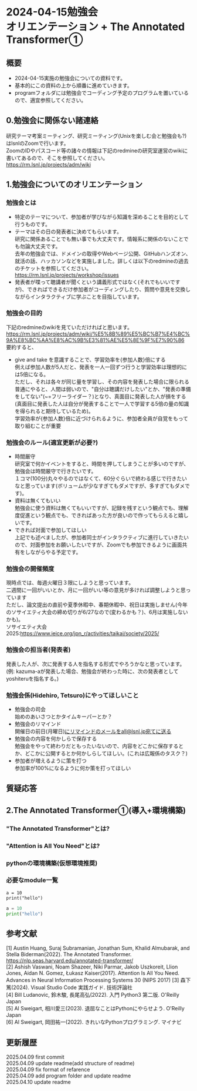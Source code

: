 # 2024-04-15勉強会<br>オリエンテーション + The Annotated Transformer①
## 概要
- 2024-04-15実施の勉強会についての資料です。<br>
- 基本的にこの資料の上から順番に進めていきます。<br>
- programフォルダには勉強会でコーディング予定のプログラムを置いているので、適宜参照してください。<br>

## 0.勉強会に関係ない諸連絡
研究テーマ考案ミーティング、研究ミーティング(Unixを楽しむ会と勉強会も?)はlsnlのZoomで行います。<br>
ZoomのIDやパスコード等の諸々の情報は下記のredmineの研究室運営のwikiに書いてあるので、そこを参照してください。<br>
https://rm.lsnl.jp/projects/adm/wiki

## 1.勉強会についてのオリエンテーション
### 勉強会とは
- 特定のテーマについて、参加者が学びながら知識を深めることを目的として行うものです。<br>
- テーマはその日の発表者に決めてもらいます。<br>
研究に関係あることでも無い事でも大丈夫です。情報系に関係のないことでも勿論大丈夫です。<br>
去年の勉強会では、ドメインの取得やWebページ公開、GitHubハンズオン、就活の話、ハッカソンなどを実施しました。詳しくは以下のredmineの過去のチケットを参照してください。<br>
https://rm.lsnl.jp/projects/workshop/issues<br>
- 発表者が喋って聴講者が聞くという講義形式ではなく(それでもいいですが)、できればできるだけ参加者がコーディングしたり、質問や意見を交換しながらインタラクティブに学ぶことを目指しています。<br>
### 勉強会の目的
下記のredmineのwikiを見ていただければと思います。<br>
https://rm.lsnl.jp/projects/adm/wiki/%E5%8B%89%E5%BC%B7%E4%BC%9A%E8%BC%AA%E8%AC%9B%E3%81%AE%E5%8E%9F%E7%90%86<br>
要約すると、<br>
- give and take を意識することで、学習効率を{参加人数}倍にする<br>
例えば参加人数が5人だと、発表を一人一回ずつ行うと学習効率は理想的には5倍になる。<br>
ただし、それは各々が同じ量を学習し、その内容を発表した場合に限られる<br>
普通にやると、人間は弱いので、"自分は聴講だけしたい"とか、"発表の準備をしてない"(~=フリーライダー？)となり、真面目に発表した人が損をする(真面目に発表した人は自分が発表することで一人で学習する5倍の量の知識を得られると期待しているため)。<br>
学習効率が{参加人数}倍に近づけられるように、参加者全員が自覚をもって取り組むことが重要<br>
### 勉強会のルール(適宜更新が必要?)
- 時間厳守<br>
研究室で何かイベントをすると、時間を押してしまうことが多いのですが、勉強会は時間厳守で行きたいです。<br>
１コマ(100分)丸々やるのではなくて、60分ぐらいで終わる感じで行きたいなと思っています(ボリュームが少なすぎてもダメですが、多すぎてもダメです)。<br>
- 資料は無くてもいい<br>
勉強会に使う資料は無くてもいいですが、記録を残すという観点でも、理解度促進という観点でも、できればあった方が良いので作ってもらえると嬉しいです。<br>
- できれば対面で参加してほしい<br>
上記でも述べましたが、参加者同士がインタラクティブに進行していきたいので、対面参加をお願いしたいですが、Zoomでも参加できるように画面共有をしながらやる予定です。<br>
### 勉強会の開催頻度
現時点では、毎週火曜日３限にしようと思っています。<br>
二週間に一回がいいとか、月に一回がいい等の意見が多ければ調整しようと思っています<br>
ただし、論文提出の直前や夏季休暇中、春期休暇中、祝日は実施しません(今年のソサイエティ大会の締め切りが6/27なので(変わるかも？)、6月は実施しないかも)。<br>
ソサイエティ大会2025:https://www.ieice.org/jpn_r/activities/taikai/society/2025/
### 勉強会の担当者(発表者)
発表した人が、次に発表する人を指名する形式でやろうかなと思っています。(例: kazuma-aが発表した場合、勉強会が終わった時に、次の発表者としてyoshiteruを指名する。)<br>
### 勉強会係(Hidehiro, Tetsuro)にやってほしいこと
- 勉強会の司会<br>
始めのあいさつとかタイムキーパーとか？<br>
- 勉強会のリマインド<br>
開催日の前日(月曜日)にリマインドのメールをall@lsnl.jp宛てに送る<br>
- 勉強会の内容を何かしらで保存する<br>
勉強会をやって終わりだともったいないので、内容をどこかに保存するとか、どこかに公開するとか何かしらしてほしい。(これは広報係のタスク？)<br>
- 参加者が増えるように策を打つ<br>
参加率が100%になるように何か策を打ってほしい<br>

## 質疑応答

## 2.The Annotated Transformer①(導入+環境構築)
### "The Annotated Transformer"とは?
### "Attention is All You Need"とは?
### pythonの環境構築(仮想環境推奨)
### 必要なmodule一覧

```
a = 10
print("hello")
```
```python
a = 10
print("hello")
```

## 参考文献
[1] Austin Huang, Suraj Subramanian, Jonathan Sum, Khalid Almubarak, and Stella Biderman(2022). The Annotated Transformer. https://nlp.seas.harvard.edu/annotated-transformer/<br>
[2] Ashish Vaswani, Noam Shazeer, Niki Parmar, Jakob Uszkoreit, Llion Jones, Aidan N. Gomez, Łukasz Kaiser(2017). Attention Is All You Need. Advances in Neural Information Processing Systems 30 (NIPS 2017)
[3] 森下篤(2024). Visual Studio Code 実践ガイド. 技術評論社<br>
[4] Bill Ludanovic, 鈴木駿, 長尾高弘(2022). 入門 Python3 第二版. O'Reilly Japan<br>
[5] Al Sweigart, 相川愛三(2023). 退屈なことはPythonにやらせよう. O'Reilly Japan<br>
[6] Al Sweigart, 岡田祐一(2022). きれいなPythonプログラミング. マイナビ<br>

## 更新履歴
2025.04.09 first commit<br>
2025.04.09 update readme(add structure of readme)<br>
2025.04.09 fix format of refarence<br>
2025.04.09 add program folder and update readme<br>
2025.04.10 update readme<br>